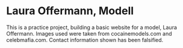 # Laura Offermann, Modell
This is a practice project, building a basic website for a model, Laura Offermann. Images used were taken from cocainemodels.com and celebmafia.com. Contact information shown has been falsified.
